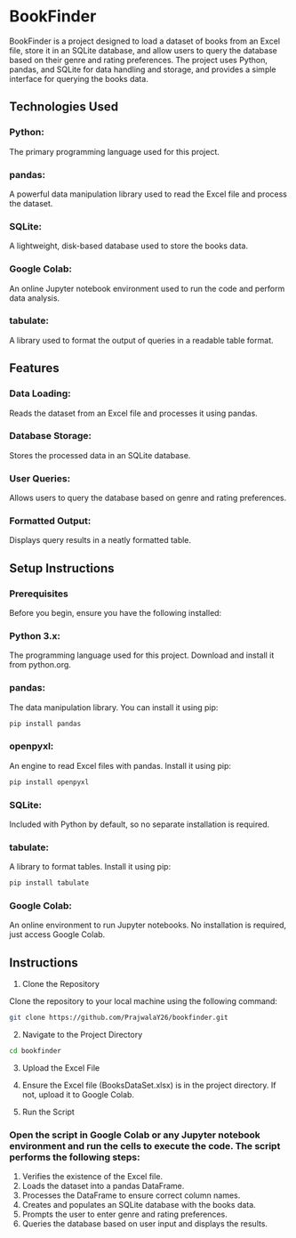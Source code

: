 # BookFinder

BookFinder is a project designed to load a dataset of books from an Excel file, store it in an SQLite database, and allow users to query the database based on their genre and rating preferences. The project uses Python, pandas, and SQLite for data handling and storage, and provides a simple interface for querying the books data.

## Technologies Used
### Python: 
The primary programming language used for this project.
### pandas: 
A powerful data manipulation library used to read the Excel file and process the dataset.
### SQLite: 
A lightweight, disk-based database used to store the books data.
### Google Colab: 
An online Jupyter notebook environment used to run the code and perform data analysis.
### tabulate: 
A library used to format the output of queries in a readable table format.

## Features
### Data Loading: 
Reads the dataset from an Excel file and processes it using pandas.
### Database Storage: 
Stores the processed data in an SQLite database.
### User Queries: 
Allows users to query the database based on genre and rating preferences.
### Formatted Output: 
Displays query results in a neatly formatted table.

## Setup Instructions
### Prerequisites
Before you begin, ensure you have the following installed:

### Python 3.x: 
The programming language used for this project. Download and install it from python.org.
### pandas: 
The data manipulation library. You can install it using pip:
```bash
pip install pandas
```
### openpyxl: 
An engine to read Excel files with pandas. Install it using pip:
```bash
pip install openpyxl
```
### SQLite: 
Included with Python by default, so no separate installation is required.
### tabulate: 
A library to format tables. Install it using pip:
```bash
pip install tabulate
```
### Google Colab: 
An online environment to run Jupyter notebooks. No installation is required, just access Google Colab.

## Instructions
1. Clone the Repository

Clone the repository to your local machine using the following command:

```bash
git clone https://github.com/PrajwalaY26/bookfinder.git
```
2. Navigate to the Project Directory

```bash
cd bookfinder
```
3. Upload the Excel File

4. Ensure the Excel file (BooksDataSet.xlsx) is in the project directory. If not, upload it to Google Colab.

5. Run the Script

### Open the script in Google Colab or any Jupyter notebook environment and run the cells to execute the code. The script performs the following steps:

1. Verifies the existence of the Excel file.
2. Loads the dataset into a pandas DataFrame.
3. Processes the DataFrame to ensure correct column names.
4. Creates and populates an SQLite database with the books data.
5. Prompts the user to enter genre and rating preferences.
6. Queries the database based on user input and displays the results.

